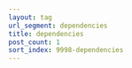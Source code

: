 ```yaml
---
layout: tag
url_segment: dependencies
title: dependencies
post_count: 1
sort_index: 9998-dependencies
---
```

